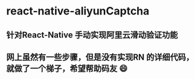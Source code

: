 # react-native-aliyunCaptcha

## 针对React-Native 手动实现阿里云滑动验证功能

## 网上虽然有一些步骤，但是没有实现RN 的详细代码，就做了一个梯子，希望帮助码友 😄